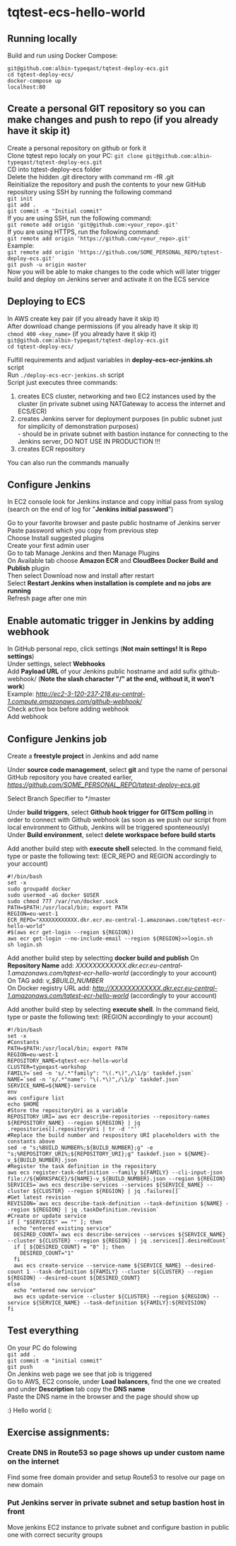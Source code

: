 tqtest-ecs-hello-world
======================
 
## Running locally

Build and run using Docker Compose:

`git@github.com:albin-typeqast/tqtest-deploy-ecs.git`  
`cd tqtest-deploy-ecs/`  
`docker-compose up`  
`localhost:80` 
    

## Create a personal GIT repository so you can make changes and push to repo (if you already have it skip it)
Create a personal repository on github or fork it  
Clone tqtest repo localy on your PC:
`git clone git@github.com:albin-typeqast/tqtest-deploy-ecs.git`  
CD into tqtest-deploy-ecs folder  
Delete the hidden .git directory with command rm -fR .git  
Reinitialize the repository and push the contents to your new GitHub repository using SSH by running the following command  
`git init`  
`git add .`  
`git commit -m "Initial commit"`  
If you are using SSH, run the following command:  
`git remote add origin 'git@github.com:<your_repo>.git'`  
If you are using HTTPS, run the following command:  
`git remote add origin 'https://github.com/<your_repo>.git'`  
Example:  
`git remote add origin 'https://github.com/SOME_PERSONAL_REPO/tqtest-deploy-ecs.git'`  
`git push -u origin master`  
Now you will be able to make changes to the code which will later trigger build and deploy on Jenkins server and activate it on the ECS service  


## Deploying to ECS

In AWS create key pair (if you already have it skip it)  
After download change permissions (if you already have it skip it)  
`chmod 400 <key_name>` (if you already have it skip it)  
`git@github.com:albin-typeqast/tqtest-deploy-ecs.git`  
`cd tqtest-deploy-ecs/`  

Fulfill requirements and adjust variables in **deploy-ecs-ecr-jenkins.sh** script  
Run `./deploy-ecs-ecr-jenkins.sh` script  
Script just executes three commands:  
  1. creates ECS cluster, networking and two EC2 instances used by the cluster (in private subnet using NATGateway to access the internet and ECS/ECR)  
  2. creates Jenkins server for deployment purposes (in public subnet just for simplicity of demonstration purposes)  
    - should be in private subnet with bastion instance for connecting to the Jenkins server, DO NOT USE IN PRODUCTION !!!  
  3. creates ECR repository  

You can also run the commands manually 


## Configure Jenkins
In EC2 console look for Jenkins instance and copy initial pass from syslog (search on the end of log for "**Jenkins initial password**")

Go to your favorite browser and paste public hostname of Jenkins server  
Paste password which you copy from previous step  
Choose Install suggested plugins  
Create your first admin user  
Go to tab Manage Jenkins and then Manage Plugins  
On Available tab choose **Amazon ECR** and **CloudBees Docker Build and Publish** plugin  
Then select Download now and install after restart  
Select **Restart Jenkins when installation is complete and no jobs are running**  
Refresh page after one min   


## Enable automatic trigger in Jenkins by adding webhook
In GitHub personal repo, click settings (**Not main settings! It is Repo settings**)  
Under settings, select **Webhooks**  
Add **Payload URL** of your Jenkins public hostname and add sufix github-webhook/ (**Note the slash character "/" at the end, without it, it won't work**)  
Example: *http://ec2-3-120-237-218.eu-central-1.compute.amazonaws.com/github-webhook/*    
Check active box before adding webhook  
Add webhook  


## Configure Jenkins job
Create a **freestyle project** in Jenkins and add name  

Under **source code management**, select **git** and type the name of personal GitHub repository you have created earlier, *https://github.com/SOME_PERSONAL_REPO/tqtest-deploy-ecs.git*  

Select Branch Specifier to */master  

Under **build triggers**, select **Github hook trigger for GITScm polling** in order to connect with Github webhook (as soon as we push our script from local environment to Github, Jenkins will be triggered sponteneously)  
Under **Build environment**, select **delete workspace before build starts**  

Add another build step with **execute shell** selected. In the command field, type or paste the following text: (ECR_REPO and REGION accordingly to your account)  

```
#!/bin/bash
set -x
sudo groupadd docker
sudo usermod -aG docker $USER
sudo chmod 777 /var/run/docker.sock
PATH=$PATH:/usr/local/bin; export PATH
REGION=eu-west-1
ECR_REPO="XXXXXXXXXXXX.dkr.ecr.eu-central-1.amazonaws.com/tqtest-ecr-hello-world"
#$(aws ecr get-login --region ${REGION})
aws ecr get-login --no-include-email --region ${REGION}>>login.sh
sh login.sh
```

Add another build step by selectting **docker build and publish**
On **Repository Name** add: *XXXXXXXXXXXX.dkr.ecr.eu-central-1.amazonaws.com/tqtest-ecr-hello-world* (accordingly to your account)  
On TAG add: *v_$BUILD_NUMBER*  
On Docker registry URL add: *http://XXXXXXXXXXXX.dkr.ecr.eu-central-1.amazonaws.com/tqtest-ecr-hello-world* (accordingly to your account)  

Add another build step by selecting **execute shell**. In the command field, type or paste the following text: (REGION accordingly to your account)  

```
#!/bin/bash
set -x
#Constants
PATH=$PATH:/usr/local/bin; export PATH
REGION=eu-west-1
REPOSITORY_NAME=tqtest-ecr-hello-world
CLUSTER=typeqast-workshop
FAMILY=`sed -n 's/.*"family": "\(.*\)",/\1/p' taskdef.json`
NAME=`sed -n 's/.*"name": "\(.*\)",/\1/p' taskdef.json`
SERVICE_NAME=${NAME}-service
env
aws configure list
echo $HOME
#Store the repositoryUri as a variable
REPOSITORY_URI=`aws ecr describe-repositories --repository-names ${REPOSITORY_NAME} --region ${REGION} | jq .repositories[].repositoryUri | tr -d '"'`
#Replace the build number and respository URI placeholders with the constants above
sed -e "s;%BUILD_NUMBER%;${BUILD_NUMBER};g" -e "s;%REPOSITORY_URI%;${REPOSITORY_URI};g" taskdef.json > ${NAME}-v_${BUILD_NUMBER}.json
#Register the task definition in the repository
aws ecs register-task-definition --family ${FAMILY} --cli-input-json file://${WORKSPACE}/${NAME}-v_${BUILD_NUMBER}.json --region ${REGION}
SERVICES=`aws ecs describe-services --services ${SERVICE_NAME} --cluster ${CLUSTER} --region ${REGION} | jq .failures[]`
#Get latest revision
REVISION=`aws ecs describe-task-definition --task-definition ${NAME} --region ${REGION} | jq .taskDefinition.revision`
#Create or update service
if [ "$SERVICES" == "" ]; then
  echo "entered existing service"
  DESIRED_COUNT=`aws ecs describe-services --services ${SERVICE_NAME} --cluster ${CLUSTER} --region ${REGION} | jq .services[].desiredCount`
  if [ ${DESIRED_COUNT} = "0" ]; then
    DESIRED_COUNT="1"
  fi
  aws ecs create-service --service-name ${SERVICE_NAME} --desired-count 1 --task-definition ${FAMILY} --cluster ${CLUSTER} --region ${REGION} --desired-count ${DESIRED_COUNT}
else
  echo "entered new service"
  aws ecs update-service --cluster ${CLUSTER} --region ${REGION} --service ${SERVICE_NAME} --task-definition ${FAMILY}:${REVISION}
fi
```

## Test everything
On your PC do folowing  
`git add .`  
`git commit -m "initial commit"`  
`git push`  
On Jenkins web page we see that job is triggered  
Go to AWS, EC2 console, under **Load balancers**, find the one we created and under **Description** tab copy the **DNS name**  
Paste the DNS name in the browser and the page should show up


  :) Hello world (:



## Exercise assignments:
### Create DNS in Route53 so page shows up under custom name on the internet    
Find some free domain provider and setup Route53 to resolve our page on new domain  
### Put Jenkins server in private subnet and setup bastion host in front  
Move jenkins EC2 instance to private subnet and configure bastion in public one with correct security groups
  
